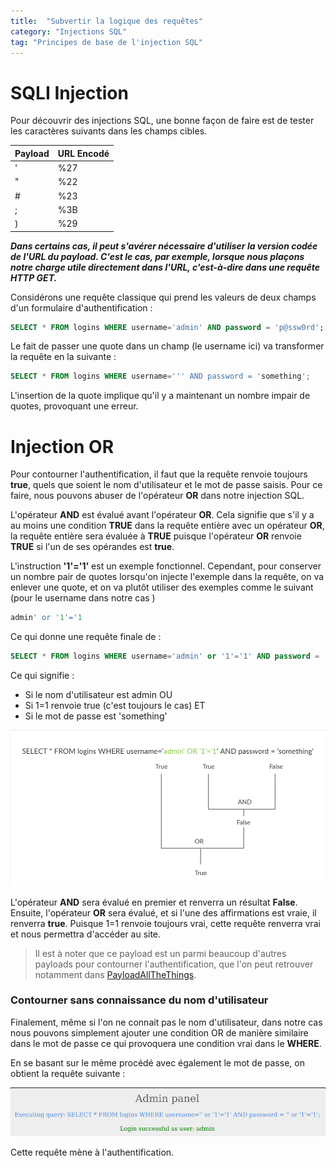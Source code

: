 ```yaml
---
title:  "Subvertir la logique des requêtes"
category: "Injections SQL"
tag: "Principes de base de l'injection SQL"
---
```

# SQLI Injection
Pour découvrir des injections SQL, une bonne façon de faire est de tester les caractères suivants dans les champs cibles.

| Payload | URL Encodé |
|---------|-------------|
| '       | %27         |
| "       | %22         |
| #       | %23         |
| ;       | %3B         |
| )       | %29         |

***Dans certains cas, il peut s'avérer nécessaire d'utiliser la version codée de l'URL du payload. C'est le cas, par exemple, lorsque nous plaçons notre charge utile directement dans l'URL, c'est-à-dire dans une requête HTTP GET.***

Considérons une requête classique qui prend les valeurs de deux champs d'un formulaire d'authentification : 
```sql
SELECT * FROM logins WHERE username='admin' AND password = 'p@ssw0rd';
```

Le fait de passer une quote dans un champ (le username ici) va transformer la requête en la suivante :

```sql
SELECT * FROM logins WHERE username=''' AND password = 'something';
```

L'insertion de la quote implique qu'il y a maintenant un nombre impair de quotes, provoquant une erreur.

# Injection OR

Pour contourner l'authentification, il faut que la requête renvoie toujours **true**, quels que soient le nom d'utilisateur et le mot de passe saisis. Pour ce faire, nous pouvons abuser de l'opérateur **OR** dans notre injection SQL.

L'opérateur **AND** est évalué avant l'opérateur **OR**. Cela signifie que s'il y a au moins une condition **TRUE** dans la requête entière avec un opérateur **OR**, la requête entière sera évaluée à **TRUE** puisque l'opérateur **OR** renvoie **TRUE** si l'un de ses opérandes est **true**.

L'instruction **'1'='1'** est un exemple fonctionnel. Cependant, pour conserver un nombre pair de quotes lorsqu'on injecte l'exemple dans la requête, on va enlever une quote, et on va plutôt utiliser des exemples comme le suivant (pour le username dans notre cas )
```sql
admin' or '1'='1
```
Ce qui donne une requête finale de :
```sql
SELECT * FROM logins WHERE username='admin' or '1'='1' AND password = 'something';
```

Ce qui signifie :
- Si le nom d'utilisateur est admin
OU
- Si 1=1 renvoie true (c'est toujours le cas)
ET
- Si le mot de passe est 'something'

<center><img src="/assets/images/htbAcademy/SQLInjectionFundamentals/ORSQLInjection.png" alt="Alt text"></center>

L'opérateur **AND** sera évalué en premier et renverra un résultat **False**. Ensuite, l'opérateur **OR** sera évalué, et si l'une des affirmations est vraie, il renverra **true**. Puisque 1=1 renvoie toujours vrai, cette requête renverra vrai et nous permettra d'accéder au site.

> Il est à noter que ce payload est un parmi beaucoup d'autres payloads pour contourner l'authentification, que l'on peut retrouver notamment dans [PayloadAllTheThings](https://github.com/swisskyrepo/PayloadsAllTheThings/tree/master/SQL%20Injection#authentication-bypass).


### Contourner sans connaissance du nom d'utilisateur

Finalement, même si l'on ne connait pas le nom d'utilisateur, dans notre cas nous pouvons simplement ajouter une condition OR de manière similaire dans le mot de passe ce qui provoquera une condition vrai dans le **WHERE**.

En se basant sur le même procédé avec également le mot de passe, on obtient la requête suivante :

<center><img src="/assets/images/htbAcademy/SQLInjectionFundamentals/ORSQLInjection2.png" alt="Alt text"></center>

Cette requête mène à l'authentification.



